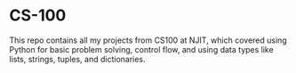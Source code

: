 # CS-100
This repo contains all my projects from CS100 at NJIT,
which covered using Python for basic problem solving,
control flow, and using data types like lists, strings,
tuples, and dictionaries.
